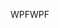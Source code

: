 <span data-ttu-id="b6e72-101">WPF</span><span class="sxs-lookup"><span data-stu-id="b6e72-101">WPF</span></span>